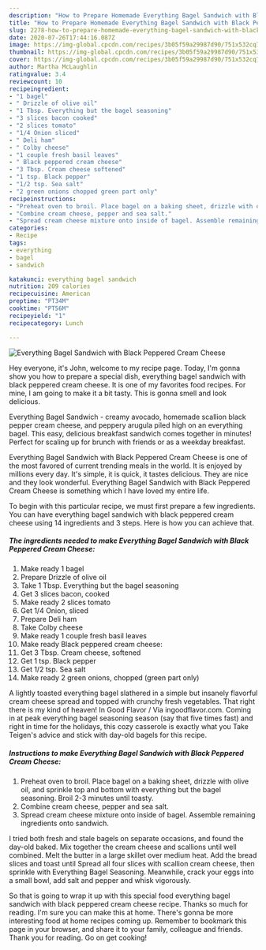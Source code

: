 ```yaml
---
description: "How to Prepare Homemade Everything Bagel Sandwich with Black Peppered Cream Cheese"
title: "How to Prepare Homemade Everything Bagel Sandwich with Black Peppered Cream Cheese"
slug: 2278-how-to-prepare-homemade-everything-bagel-sandwich-with-black-peppered-cream-cheese
date: 2020-07-26T17:44:16.087Z
image: https://img-global.cpcdn.com/recipes/3b05f59a29987d90/751x532cq70/everything-bagel-sandwich-with-black-peppered-cream-cheese-recipe-main-photo.jpg
thumbnail: https://img-global.cpcdn.com/recipes/3b05f59a29987d90/751x532cq70/everything-bagel-sandwich-with-black-peppered-cream-cheese-recipe-main-photo.jpg
cover: https://img-global.cpcdn.com/recipes/3b05f59a29987d90/751x532cq70/everything-bagel-sandwich-with-black-peppered-cream-cheese-recipe-main-photo.jpg
author: Martha McLaughlin
ratingvalue: 3.4
reviewcount: 10
recipeingredient:
- "1 bagel"
- " Drizzle of olive oil"
- "1 Tbsp. Everything but the bagel seasoning"
- "3 slices bacon cooked"
- "2 slices tomato"
- "1/4 Onion sliced"
- " Deli ham"
- " Colby cheese"
- "1 couple fresh basil leaves"
- " Black peppered cream cheese"
- "3 Tbsp. Cream cheese softened"
- "1 tsp. Black pepper"
- "1/2 tsp. Sea salt"
- "2 green onions chopped green part only"
recipeinstructions:
- "Preheat oven to broil. Place bagel on a baking sheet, drizzle with olive oil, and sprinkle top and bottom with everything but the bagel seasoning. Broil 2-3 minutes until toasty."
- "Combine cream cheese, pepper and sea salt."
- "Spread cream cheese mixture onto inside of bagel. Assemble remaining ingredients onto sandwich."
categories:
- Recipe
tags:
- everything
- bagel
- sandwich

katakunci: everything bagel sandwich 
nutrition: 209 calories
recipecuisine: American
preptime: "PT34M"
cooktime: "PT56M"
recipeyield: "1"
recipecategory: Lunch

---
```



![Everything Bagel Sandwich with Black Peppered Cream Cheese](https://img-global.cpcdn.com/recipes/3b05f59a29987d90/751x532cq70/everything-bagel-sandwich-with-black-peppered-cream-cheese-recipe-main-photo.jpg)

Hey everyone, it's John, welcome to my recipe page. Today, I'm gonna show you how to prepare a special dish, everything bagel sandwich with black peppered cream cheese. It is one of my favorites food recipes. For mine, I am going to make it a bit tasty. This is gonna smell and look delicious.

Everything Bagel Sandwich - creamy avocado, homemade scallion black pepper cream cheese, and peppery arugula piled high on an everything bagel. This easy, delicious breakfast sandwich comes together in minutes! Perfect for scaling up for brunch with friends or as a weekday breakfast.

Everything Bagel Sandwich with Black Peppered Cream Cheese is one of the most favored of current trending meals in the world. It is enjoyed by millions every day. It's simple, it is quick, it tastes delicious. They are nice and they look wonderful. Everything Bagel Sandwich with Black Peppered Cream Cheese is something which I have loved my entire life.


To begin with this particular recipe, we must first prepare a few ingredients. You can have everything bagel sandwich with black peppered cream cheese using 14 ingredients and 3 steps. Here is how you can achieve that.

<!--inarticleads1-->

##### The ingredients needed to make Everything Bagel Sandwich with Black Peppered Cream Cheese:

1. Make ready 1 bagel
1. Prepare  Drizzle of olive oil
1. Take 1 Tbsp. Everything but the bagel seasoning
1. Get 3 slices bacon, cooked
1. Make ready 2 slices tomato
1. Get 1/4 Onion, sliced
1. Prepare  Deli ham
1. Take  Colby cheese
1. Make ready 1 couple fresh basil leaves
1. Make ready  Black peppered cream cheese:
1. Get 3 Tbsp. Cream cheese, softened
1. Get 1 tsp. Black pepper
1. Get 1/2 tsp. Sea salt
1. Make ready 2 green onions, chopped (green part only)


A lightly toasted everything bagel slathered in a simple but insanely flavorful cream cheese spread and topped with crunchy fresh vegetables. That right there is my kind of heaven! In Good Flavor / Via ingoodflavor.com. Coming in at peak everything bagel seasoning season (say that five times fast) and right in time for the holidays, this cozy casserole is exactly what you Take Teigen&#39;s advice and stick with day-old bagels for this recipe. 

<!--inarticleads2-->

##### Instructions to make Everything Bagel Sandwich with Black Peppered Cream Cheese:

1. Preheat oven to broil. Place bagel on a baking sheet, drizzle with olive oil, and sprinkle top and bottom with everything but the bagel seasoning. Broil 2-3 minutes until toasty.
1. Combine cream cheese, pepper and sea salt.
1. Spread cream cheese mixture onto inside of bagel. Assemble remaining ingredients onto sandwich.


I tried both fresh and stale bagels on separate occasions, and found the day-old baked. Mix together the cream cheese and scallions until well combined. Melt the butter in a large skillet over medium heat. Add the bread slices and toast until Spread all four slices with scallion cream cheese, then sprinkle with Everything Bagel Seasoning. Meanwhile, crack your eggs into a small bowl, add salt and pepper and whisk vigorously. 

So that is going to wrap it up with this special food everything bagel sandwich with black peppered cream cheese recipe. Thanks so much for reading. I'm sure you can make this at home. There's gonna be more interesting food at home recipes coming up. Remember to bookmark this page in your browser, and share it to your family, colleague and friends. Thank you for reading. Go on get cooking!
